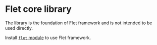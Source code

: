 # Flet core library

The library is the foundation of Flet framework and is not intended to be used directly.

Install [`flet` module](https://pypi.org/project/flet/) to use Flet framework.